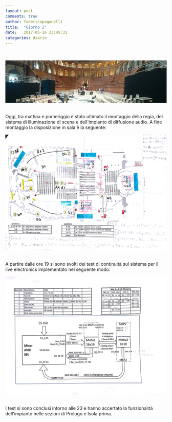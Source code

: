 ```yaml
---
layout: post
comments: true
author: federicopaganelli
title:  "Giorno I"
date:   2017-05-16 23:45:31
categories: diario
---
```


​

![Sala](/images/Sala_PANORAMICA.jpg)
​
​
​



Oggi, tra mattina e pomeriggio è stato ultimato il montaggio della regia, del sistema di illuminazione di scena e dell'impianto di diffusione audio.
A fine montaggio la disposizione in sala è la seguente:
​
​


 ![Mappa Sala](/images/Scehma%20Sala.jpg)
​
​
​
​
​


A partire dalle  ore 19 si sono svolti dei test di continuità sul sistema per il live electronics implementato nel seguente modo:
​


![Live Electronics](/images/schema_Live_Electronics.jpg)
​
​


I test si sono conclusi intorno alle 23 e hanno accertato la funzionalità dell'impianto nelle sezioni di Prologo e Isola prima.
